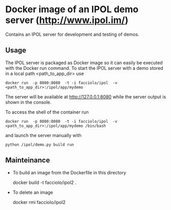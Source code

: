 # Docker image of an IPOL demo server (http://www.ipol.im/)

Contains an IPOL server for development and testing of demos.

## Usage

The IPOL server is packaged as Docker image so it can easily be executed with the Docker run command.
To start the IPOL server with a demo stored in a local path <path_to_app_dir> use

    docker run  -p 8080:8080  -t -i facciolo/ipol  -v <path_to_app_dir>:/ipol/app/mydemo

The server will be available at http://127.0.0.1:8080 while the server output is shown in the console.

To access the shell of the container run 

    docker run  -p 8080:8080  -t -i facciolo/ipol  -v <path_to_app_dir>:/ipol/app/mydemo /bin/bash

and launch the server manually with 

    python /ipol/demo.py build run

## Mainteinance

* To build an image from the Dockerfile in this directory

    docker build -t facciolo/ipol2 .

* To delete an image

    docker rmi facciolo/ipol2

